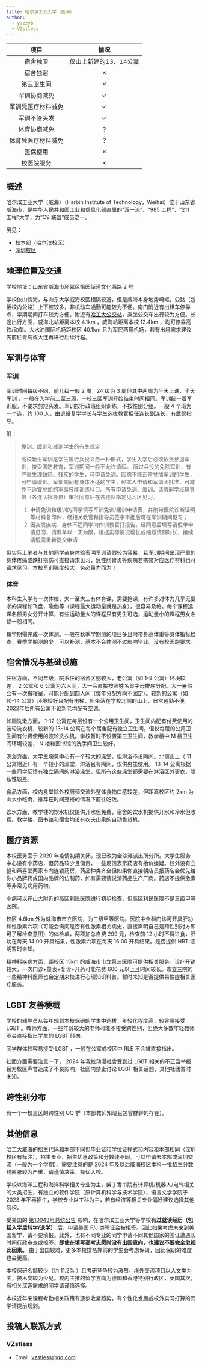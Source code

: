 ```yaml
---
title: 哈尔滨工业大学（威海）
author:
  - yazzyb
  - VZstless
---
```


|项目|情况|
|:---:|:---:|
|宿舍独卫|仅山上新建的13、14公寓|
|宿舍独浴|✗|
|第三卫生间|✗|
|军训协商减免|✓|
|军训凭医疗材料减免|✓|
|军训不管头发|✓|
|体育协商减免|？|
|体育凭医疗材料减免|？|
|医保使用|✗|
|校医院服务|✗|

## 概述

哈尔滨工业大学（威海）（Harbin Institute of Technology，Weihai）位于山东省威海市，是中华人民共和国工业和信息化部直属的“双一流”、“985 工程”、“211 工程”大学，为“C9 联盟”成员之一。

另见：

- [校本部（哈尔滨校区）](/campus/HIT)
- [深圳校区](/campus/HITSZ)

## 地理位置及交通

学校地址：山东省威海市环翠区怡园街道文化西路 2 号

学校依山傍海，与山东大学威海校区相隔较近，但是威海本身地势崎岖，公路（包括校内公路）上下坡较多，非机动车通勤可能较为不便。南门附近有出租车停靠点，学期期间打车较为方便。附近有[哈工大公交站](https://www.amap.com/place/BV10217853)，乘坐公交车出行较为方便。长途出行方面，威海北站距离本校 4.1km ，威海站距离本校 12.4km ，均可停靠高铁/动车。大水泊国际机场距校区 40.1km 且为军民两用机场，若有出境需求建议先前往青岛或大连再进行后续行程。

## 军训与体育

### 军训

军训时间每级不同，前几级一般 2 周，24 级为 3 周但其中两周为半天上课，半天军训 ，一般在入学前二至三周，一校三区军训开始结束时间相同。军训统一着军训服，不要求剪短头发。军训按行政班组织训练，不按性别分组。一般 4 个班为一个连，约 100 人，由退役复学学长与学生选拔教官担任连长副连长，有武警指导。

附：

> 免训、缓训和减训学生的有关规定：
>
> 高校新生军训是学生履行兵役义务一种形式，学生入学后必须依法参加军训，接受国防教育，军训期间一般不允许请假。 服过兵役的免除军训，有严重生理缺陷、残疾的学生，可申请免训。因病不能正常参加军训的学生，可申请缓训。军训期间有身体不适的学生，经本人申请和军训团批准，可减免不适宜参加的军事技能训练科目。所有申请免训、缓训、请假同学经辅导员（各连队指导员）审批同意后在各连队指定见习区见习。
>
> 1. 申请免训和缓训的同学填写军训免训/缓训申请表，并附带医院诊断证明等材料复印件，经相关教官和指导员签字审批后可在军训期间见习；
> 2. 因突发疾病、身体不适同学向作训教官打报告，经同意后填写请假单申请见习，请假单以一天为限，根据实际情况增长或缩短请假时长，接续请假需重新提交申请

但实际上笔者与其他同学亲身体验表明军训请假较为容易，若军训期间出现严重的身体疼痛或跌打损伤可直接请求见习，急性肠胃炎等疾病若携带对应医疗材料也可请求见习。本校军训强度较大，务必量力而为！

### 体育

本科生入学有一次体检，大一至大三有体育课，需要抢课，有许多对体力几乎无要求的课程如飞盘，瑜伽等（课程最大运动量就是热身），很容易及格。每个课程选课名额男女分开计算，有些运动量大的课程只有男生可选，运动量小的课程男女名额一般相同。

每学期需完成一次体测。一般在秋季学期测的项目多且附带身高体重等身体指标检查，春季学期测的少，可以补测，基本不会体测不过影响毕业。没有校园跑要求。

## 宿舍情况与基础设施

住宿方面，不同年级，院系住的宿舍区别较大，老公寓（如 1-9 公寓）环境较差， 2 公寓和 6 公寓为六人间，大一会直接按照姓名首字母排序分配。大一暑假会有一次搬寝室，可能分配到四人间（每年分配方向不固定）。较新的公寓（如 10-14 公寓）环境较好且配有电梯，但坐落在学校北侧的山上，日常通勤不便。2022年后所有公寓不论新老均配有空调。

如厕洗漱方面， 1-12 公寓在每层设有一个公用卫生间，卫生间内配有付费使用的波轮洗衣机，较新的 13-14 公寓在每个宿舍配有独立卫生间，但仅每层的公用卫生间有付费使用的波轮洗衣机。学校暂时不设置第三卫生间，教学楼中 M 楼卫生间环境较差， N 楼和图书馆的洗手间卫生较好。

洗浴方面，大学生服务中心有一个较大的澡堂，但淋浴不设隔间。北侧山上（ 11 公寓附近）有一个较小的澡堂，淋浴且有隔间，仅供男生使用。 13-14 公寓根据一些同学反馈有独立隔间的淋浴澡堂。但所有这些澡堂都需要在淋浴区外更衣，隐私性较差。

食品方面，校内食堂除外校厨师交流外整体食物口感较差，但距离校区约 2km 为山大小吃街，推荐在时间充裕的情况下前往吃饭。

饮水方面，教学楼的饮水机仅提供开水但免费，宿舍的饮水机提供开水和冷水但收费。教学楼、图书馆和宿舍均设有农夫山泉的自动售货机。

## 医疗资源

本校医务室于 2020 年疫情初期关闭，现已改为金沙滩派出所分所。大学生服务中心设有小药店，但药品较少且偏贵，一些反馈表示药店有抬价嫌疑。校外设有立健和燕喜堂两家市内连锁药房，药品种类齐全但如果你直接朝店员报药名会优先给你小品牌药或国内品牌的仿制药，如有需要请说清药品生产厂商。药店不提供激素等非常见病用药物。

小病可以在山大附近的高区利民医院进行初步检查，但高区利民医院不是三级甲等医院。

校区 4.6km 外为威海市市立医院，为三级甲等医院。医院中全科门诊可开具肝功和性激素六项（可能会询问是否有性激素相关病史，直接声明自己是跨性别对方即可了解检查意图）的体检单，两项加总自费 299 元，检查前 12 小时不得进食，肝功在每天 14:00 开具结果，性激素六项在每天 16:00 开具结果。是否提供 HRT 证明暂时未知。

精神科疾病方面，距校区 15km 的威海市市立第三医院可提供相关服务。诊疗开销较大，一次门诊+量表+复诊+开药可能花费 600 元以上且时间较长。市立三院的一些精神科医师也会定期来校进行心理知识科普。暂时未知是否提供易性症相关医疗服务。

## LGBT 友善梗概

学校的辅导员从每年规划本校保研的学生中选拔，年轻化程度高，较容易接受 LGBT 。教师方面，一些年龄较大的老师可能不接受跨性别，但绝大多数年轻教师不会直接指出学生的 LGBT 倾向。

同学群体较容易接受 LGBT ，一般在公寓或校区中 RLE 不会被直接指出。

社团方面需要注意一下， 2024 年我校动漫社曾受到过 LGBT 相关的不正当举报且为校区声誉造成了不良影响，社团内禁止讨论 LGBT 相关话题，其他社团暂时未知。

## 跨性别分布

有一个一校三区的跨性别 QQ 群（本部教师知晓且包容群聊的存在）。

## 其他信息

哈工大威海的招生代码和本部不同但毕业证和学位证样式和内容和本部相同（深圳校区有标注），招生专业、招生优惠政策和分数线不同。可以申请去本部或深圳交流（一般为一个学期）。需要注意的是 2024 年及以后威海校区本科一批招生分数线膨胀较为严重，请谨慎决策，择优入校。

学校以海洋工程和海洋科学相关专业为主，紫丁香书院有计算机/机器人/电气相关的大类招生，有独立的软件学院（原计算机科学与技术学院），语言文学学院于 2023 年不再招生，学校专业以工科为主，若有经济等相关专业偏好建议选择其他院校。

受美国的 [第10043号总统公告](https://zh.wikipedia.org/wiki/第10043号总统公告) 影响，在哈尔滨工业大学等学校**有过就读经历（包括入学后转学/退学）** 后，申请美国 F/J 类签证会被拒签。因此如果考虑未来到美国留学，请不要填报。此外，也有不同专业的同学申请不同其他国家的签证遭遇长时间行政审查或拒签。**即使在填写高考志愿时没有出国意向，也建议不要完全忽视此因素。** 由于出国较难，更多本校排名靠前的学生会考虑保研，因此保研的难度也会更高。

本校保研名额较少（约 11.2% ）且考研竞争较为激烈。境外交流项目以人文类为主，技术类较为少见。校内主推的留学方向为德国和香港特别行政区，英国其次，有相关深造需求的同学请谨慎选择。

本校近年来课程考勤相关政策有逐步收紧趋势，有个性化发展或校外实习打算的同学请提前规划。

## 投稿人联系方式

### VZstless

- Email: <vzstless@qq.com>
